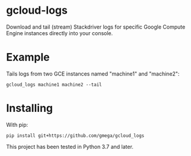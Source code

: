 gcloud-logs
===========

Download and tail (stream) Stackdriver logs for specific Google Compute Engine instances directly into your console.

Example
=======

Tails logs from two GCE instances named "machine1" and "machine2":

```shell
gcloud_logs machine1 machine2 --tail 
```

Installing
==========

With pip:

```shell
pip install git+https://github.com/gmega/gcloud_logs
```

This project has been tested in Python 3.7 and later. 



